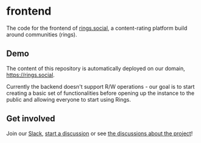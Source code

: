 # frontend

The code for the frontend of [rings.social](https://rings.social),
a content-rating platform build around communities (rings).


## Demo

The content of this repository is automatically deployed on our domain,
https://rings.social.

Currently the backend doesn't support R/W operations - our goal is to 
start creating a basic set of functionalities before opening up the
instance to the public and allowing everyone to start using Rings.

## Get involved

Join our [Slack](https://join.slack.com/t/ringssocial/shared_invite/zt-1xyl4xys4-fhjfig1CqmALL~cWqiIGcQ), [start a discussion](https://github.com/rings-social/frontend/discussions/new/choose) or see [the discussions about the project](https://github.com/rings-social/frontend/discussions)!